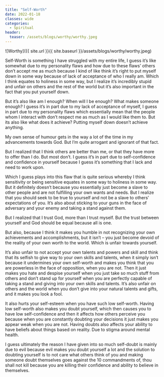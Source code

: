 ```yaml
---
title: "Self-Worth"
date: 2022-01-18
classes: wide
categories:
  - Spiritual 
header: 
  teaser: /assets/blogs/worthy/worthy.jpeg
---
```


![Worthy]({{ site.url }}{{ site.baseurl }}/assets/blogs/worthy/worthy.jpeg)

Self-Worth is something I have struggled with my entire life, I guess it’s like somewhat due to my personality flaws and how due to these flaws’ others don’t accept me as much because I kind of like think it’s right to put myself down in some way because of lack of acceptance of who I really am. Which I think equates to holiness in some way, but I realize it’s incredibly stupid and unfair on others and the rest of the world but it’s also important in the fact that you put yourself down.

But it’s also like am I enough? When will I be enough? What makes someone enough? I guess it’s in part due to my lack of acceptance of myself, I guess in part due to my personality flaws which essentially mean that the people whom I interact with don’t respect me as much as I would like them to. But its also like what does it achieve? Putting myself down doesn’t achieve anything.

My own sense of humour gets in the way a lot of the time in my advancements towards God. But I’m quite arrogant and ignorant of that fact. 

But I realized that I think others are better than me, or that they have more to offer than I do. But most don’t. I guess it’s in part due to self-confidence and confidence in yourself because I guess it’s something that I lack and need to work upon. 

Which I guess plays into this flaw that is quite serious whereby I think sensitivity or being sensitive equates in some way to holiness in some way. But it definitely doesn’t because you essentially just become a slave to other people and are not fulfilling your own wants and needs. But I realize that you should seek to be true to yourself and not be a slave to others’ expectations of you. It’s also about sticking to your guns in the face of adversary and your enemy and taking a stand against them. 

But I realized that I trust God, more than I trust myself. But the trust between yourself and God should be equal because all is one. 

But also, because I think it makes you humble in not recognizing your own achievements and accomplishments, but it isn’t – you just become devoid of the reality of your own worth to the world. Which is unfair towards yourself.

It’s also unfair to not accept your own talents and powers and skill and think that its selfish to give way to your own skills and talents, when it simply isn’t because it undermines your own self-worth and makes you think that you are powerless in the face of opposition, when you are not. Then it just makes you hate and despise yourself when you just take so much stuff from others and don’t stand up for yourself when you are perfectly capable of taking a stand and giving into your own skills and talents. It’s also unfair on others and the world when you don’t give into your natural talents and gifts, and it makes you look a fool. 

It also hurts your self-esteem when you have such low self-worth. Having low self-worth also makes you doubt yourself, which then causes you to have low self-confidence and then it affects how others perceive you because when you are constantly doubting your decisions it just makes you appear weak when you are not. Having doubts also affects your ability to have beliefs about things based on reality. Due to stigma around mental health. 

I guess ultimately the reason I have given into so much self-doubt is mainly due to evil because evil makes you doubt yourself a lot and the solution to doubting yourself is to not care what others think of you and making someone doubt themselves goes against the 10 commandments of, thou shall not kill because you are killing their confidence and ability to believe in themselves.
